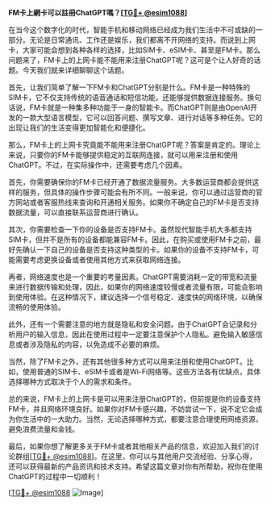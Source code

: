 **FM卡上網卡可以註冊ChatGPT嗎？[[TG💪+ @esim1088](https://t.me/s/esim1088)]**

在当今这个数字化的时代，智能手机和移动网络已经成为我们生活中不可或缺的一部分。无论是日常通讯、工作还是娱乐，我们都离不开网络的支持。而说到上网卡，大家可能会想到各种各样的选择，比如SIM卡、eSIM卡、甚至是FM卡。那么问题来了，FM卡上的上网卡能不能用来注册ChatGPT呢？这可是个让人好奇的话题。今天我们就来详细聊聊这个话题。

首先，让我们简单了解一下FM卡和ChatGPT分别是什么。FM卡是一种特殊的SIM卡，它不仅支持传统的语音通话和短信功能，还能够提供数据连接服务。换句话说，FM卡就是一种集多种功能于一身的智能卡。而ChatGPT则是由OpenAI开发的一款大型语言模型，它可以回答问题、撰写文章、进行对话等多种任务。它的出现让我们的生活变得更加智能化和便捷化。

那么，FM卡上的上网卡究竟能不能用来注册ChatGPT呢？答案是肯定的。理论上来说，只要你的FM卡能够提供稳定的互联网连接，就可以用来注册和使用ChatGPT。不过，在实际操作中，还需要考虑几个因素。

首先，你需要确保你的FM卡已经开通了数据流量服务。大多数运营商都会提供这样的服务，但具体的操作步骤可能会有所不同。一般来说，你可以通过运营商的官方网站或者客服热线来查询和开通相关服务。如果你不确定自己的FM卡是否支持数据流量，可以直接联系运营商进行确认。

其次，你需要检查一下你的设备是否支持FM卡。虽然现代智能手机大多都支持SIM卡，但并不是所有的设备都能兼容FM卡。因此，在购买或使用FM卡之前，最好先确认一下自己的设备是否支持这种类型的卡。如果你的设备不支持FM卡，可能需要考虑更换设备或者使用其他方式来获取网络连接。

再者，网络速度也是一个重要的考量因素。ChatGPT需要消耗一定的带宽和流量来进行数据传输和处理，因此，如果你的网络速度较慢或者流量有限，可能会影响到使用体验。在这种情况下，建议选择一个信号稳定、速度快的网络环境，以确保流畅的使用体验。

此外，还有一个需要注意的地方就是隐私和安全问题。由于ChatGPT会记录和分析用户的输入信息，因此在使用过程中一定要注意保护个人隐私。避免输入敏感信息或者涉及隐私的内容，以免造成不必要的麻烦。

当然，除了FM卡之外，还有其他很多种方式可以用来注册和使用ChatGPT。比如，使用普通的SIM卡、eSIM卡或者是Wi-Fi网络等。这些方法各有优缺点，具体选择哪种方式取决于个人的需求和条件。

总的来说，FM卡上的上网卡是可以用来注册ChatGPT的，但前提是你的设备支持FM卡，并且网络环境良好。如果你对FM卡感兴趣，不妨尝试一下，说不定它会成为你生活中的一大助力。当然，无论选择哪种方式，都要注意合理使用网络资源，避免浪费流量和金钱。

最后，如果你想了解更多关于FM卡或者其他相关产品的信息，欢迎加入我们的讨论群组[[TG💪+ @esim1088](https://t.me/s/esim1088)]。在这里，你可以与其他用户交流经验、分享心得，还可以获得最新的产品资讯和技术支持。希望这篇文章对你有所帮助，祝你在使用ChatGPT的过程中一切顺利！

[[TG💪+ @esim1088](https://t.me/s/esim1088) ![Image](https://i.postimg.cc/4NQfJmqS/Snipaste-2025-05-13-00-14-12.png)]